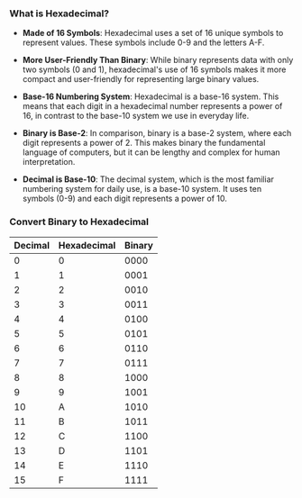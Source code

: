 
### What is Hexadecimal?

- **Made of 16 Symbols**: Hexadecimal uses a set of 16 unique symbols to represent values. These symbols include 0-9 and the letters A-F.

- **More User-Friendly Than Binary**: While binary represents data with only two symbols (0 and 1), hexadecimal's use of 16 symbols makes it more compact and user-friendly for representing large binary values.

- **Base-16 Numbering System**: Hexadecimal is a base-16 system. This means that each digit in a hexadecimal number represents a power of 16, in contrast to the base-10 system we use in everyday life.

- **Binary is Base-2**: In comparison, binary is a base-2 system, where each digit represents a power of 2. This makes binary the fundamental language of computers, but it can be lengthy and complex for human interpretation.

- **Decimal is Base-10**: The decimal system, which is the most familiar numbering system for daily use, is a base-10 system. It uses ten symbols (0-9) and each digit represents a power of 10.

### Convert Binary to Hexadecimal

| Decimal | Hexadecimal | Binary     |
|---------|-------------|------------|
| 0       | 0           | 0000       |
| 1       | 1           | 0001       |
| 2       | 2           | 0010       |
| 3       | 3           | 0011       |
| 4       | 4           | 0100       |
| 5       | 5           | 0101       |
| 6       | 6           | 0110       |
| 7       | 7           | 0111       |
| 8       | 8           | 1000       |
| 9       | 9           | 1001       |
| 10      | A           | 1010       |
| 11      | B           | 1011       |
| 12      | C           | 1100       |
| 13      | D           | 1101       |
| 14      | E           | 1110       |
| 15      | F           | 1111       |

